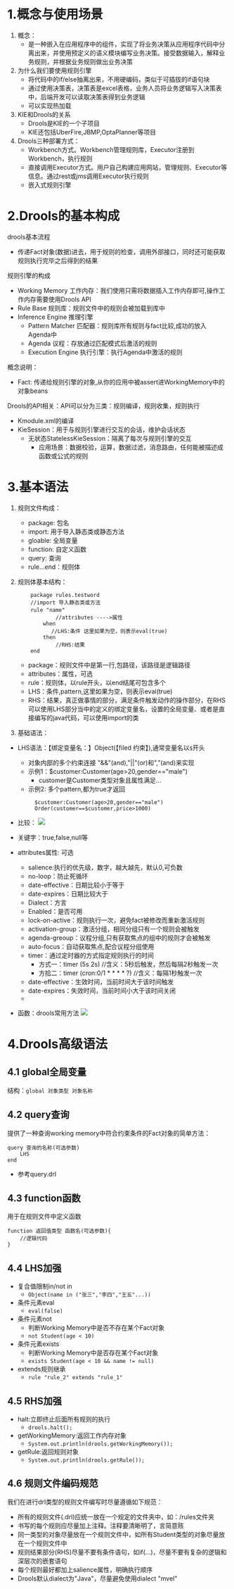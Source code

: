 # 1.概念与使用场景
1. 概念：
    - 是一种嵌入在应用程序中的组件，实现了将业务决策从应用程序代码中分离出来，并使用预定义的语义模块编写业务决策。接受数据输入，解释业务规则，并根据业务规则做出业务决策
2. 为什么我们要使用规则引擎
    - 将代码中的if/else抽离出来，不用硬编码，类似于可插拔的if语句块
    - 通过使用决策表，决策表是excel表格，业务人员将业务逻辑写入决策表中，后端开发可以读取决策表得到业务逻辑
    - 可以实现热加载
3. KIE和Drools的关系
    - Drools是KIE的一个子项目
    - KIE还包括UberFire,JBMP,OptaPlanner等项目
4. Drools三种部署方式：
    - Workbench方式。Workbench管理规则库，Executor注册到Workbench，执行规则
    - 直接调用Executor方式。用户自己构建应用网站，管理规则、Executor等信息。通过rest或jms调用Executor执行规则
    - 嵌入式规则引擎
    
# 2.Drools的基本构成
drools基本流程
 - 传递Fact对象(数据)进去，用于规则的检查，调用外部接口，同时还可能获取规则执行完毕之后得到的结果

规则引擎的构成
- Working Memory 工作内存：我们使用只需将数据插入工作内存即可,操作工作内存需要使用Drools API
- Rule Base 规则库：规则文件中的规则会被加载到库中
- Inference Engine 推理引擎
    - Pattern Matcher 匹配器：规则库所有规则与fact比较,成功的放入Agenda中
    - Agenda 议程：存放通过匹配模式后激活的规则
    - Execution  Engine 执行引擎：执行Agenda中激活的规则

概念说明：
- Fact: 传递给规则引擎的对象,从你的应用中被assert进WorkingMemory中的对象beans
 
Drools的API相关：API可以分为三类：规则编译，规则收集，规则执行
- Kmodule.xml的编译
- KieSession：用于与规则引擎进行交互的会话，维护会话状态
    - 无状态StatelessKieSession：隔离了每次与规则引擎的交互
        - 应用场景：数据校验，运算，数据过滤，消息路由，任何能被描述成函数或公式的规则
 
# 3.基本语法
1. 规则文件构成：
    - package: 包名
    - import: 用于导入静态类或静态方法
    - gloable:  全局变量
    - function:  自定义函数
    - query:   查询
    - rule...end：规则体
2. 规则体基本结构：
    ```
        package rules.testword
        //import 导入静态类或方法
        rule "name"　
                //attributes ---->属性
            when
    　　　　    //LHS:条件 这里如果为空，则表示eval(true)
            then
                //RHS:结果
        end
    ```
   - package：规则文件中是第一行,包路径，该路径是逻辑路径
   - attributes：属性，可选
   - rule：规则体，以rule开头，以end结尾可包含多个
   - LHS：条件,pattern,这里如果为空，则表示eval(true)
   - RHS：结果，真正做事情的部分，满足条件触发动作的操作部分，在RHS可以使用LHS部分当中的定义的绑定变量名，设置的全局变量、或者是直接编写的java代码，可以使用import的类

3. 基础语法：
- LHS语法：【绑定变量名：】Object(【filed 约束】),通常变量名以`$`开头
    - 对象内部的多个约束连接 "&&"(and),"||"(or)和","(and)来实现
    - 示例1：$customer:Customer(age>20,gender=="male")
        - customer是Customer类型对象且属性满足...
    - 示例2: 多个pattern,都为true才返回
        ```aidl
          $customer:Customer(age>20,gender=="male")
          Order(customer==$customer,price>1000)
        ```
- 比较：
![](img/drools比较操作符.jpg)
- 关键字：true,false,null等
- attributes属性: 可选
    - salience:执行的优先级，数字，越大越先，默认0,可负数
    - no-loop：防止死循环
    - date-effective：日期比较小于等于
    - date-expires：日期比较大于
    - Dialect：方言
    - Enabled：是否可用
    - lock-on-active：规则执行一次，避免fact被修改而重新激活规则
    - activation-group：激活分组，相同分组只有一个规则会被触发
    - agenda-greoup：议程分组,只有获取焦点的组中的规则才会被触发
    - auto-focus：自动获取焦点,配合议程分组使用
    - timer：通过定时器的方式指定规则执行的时间
        - 方式一：timer (5s 2s) //含义：5秒后触发，然后每隔2秒触发一次
        - 方拾二：timer (cron:0/1 * * * * ?) //含义：每隔1秒触发一次
     - date-effective：生效时间，当前时间大于该时间触发
     - date-expires：失效时间，当前时间小大于该时间关闭
     - 
        
- 函数：drools常用方法
![](img/drools常用方法.jpg)


# 4.Drools高级语法
## 4.1 global全局变量
结构：`global 对象类型 对象名称`

## 4.2 query查询
提供了一种查询working memory中符合约束条件的Fact对象的简单方法：
```
query 查询的名称(可选参数)
    LHS
end
```
- 参考query.drl

## 4.3 function函数
用于在规则文件中定义函数
```
function 返回值类型 函数名(可选参数){
    //逻辑代码
}
```

## 4.4 LHS加强
- 复合值限制in/not in
  - `Object(name in ("张三","李四","王五"...))`
- 条件元素eval
   - `eval(false)`
- 条件元素not
    - 判断Working Memory中是否不存在某个Fact对象
    - `not Student(age < 10)`
- 条件元素exists
    - 判断Working Memory中是否存在某个Fact对象
    - `exists Student(age < 10 && name != null)`
- extends规则继承
    - `rule "rule_2" extends "rule_1"`

## 4.5 RHS加强
- halt:立即终止后面所有规则的执行
   - `drools.halt();`
- getWorkingMemory:返回工作内存对象
    - `System.out.println(drools.getWorkingMemory());`
- getRule:返回规则对象
    - `System.out.println(drools.getRule());`
    
## 4.6 规则文件编码规范
我们在进行drl类型的规则文件编写时尽量遵循如下规范：
- 所有的规则文件(.drl)应统一放在一个规定的文件夹中，如：/rules文件夹
- 书写的每个规则应尽量加上注释。注释要清晰明了，言简意赅
- 同一类型的对象尽量放在一个规则文件中，如所有Student类型的对象尽量放在一个规则文件中
- 规则结果部分(RHS)尽量不要有条件语句，如if(...)，尽量不要有复杂的逻辑和深层次的嵌套语句
- 每个规则最好都加上salience属性，明确执行顺序
- Drools默认dialect为"Java"，尽量避免使用dialect "mvel"
    